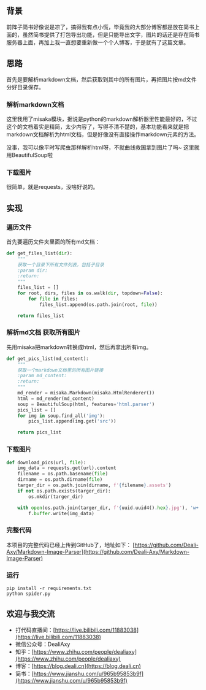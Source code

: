 ## 背景
前阵子简书好像说是凉了，搞得我有点小慌，毕竟我的大部分博客都是放在简书上面的，虽然简书提供了打包导出功能，但是只能导出文字，图片的话还是存在简书服务器上面，再加上我一直想要重新做一个个人博客，于是就有了这篇文章。

## 思路
首先是要解析markdown文档，然后获取到其中的所有图片，再把图片按md文件分好目录保存。

### 解析markdown文档
这里我用了misaka模块，据说是python的markdown解析器里性能最好的，不过这个的文档着实是精简，太少内容了，写得不清不楚的，基本功能看来就是把markdown文档解析为html文档，但是好像没有直接操作markdown元素的方法。

没事，我可以像平时写爬虫那样解析html呀，不就曲线救国拿到图片了吗~
这里就用BeautifulSoup啦

### 下载图片
很简单，就是requests，没啥好说的。

## 实现
### 遍历文件
首先要遍历文件夹里面的所有md文档：
```python
def get_files_list(dir):
    """
    获取一个目录下所有文件列表，包括子目录
    :param dir:
    :return:
    """
    files_list = []
    for root, dirs, files in os.walk(dir, topdown=False):
        for file in files:
            files_list.append(os.path.join(root, file))

    return files_list
```

### 解析md文档 获取所有图片
先用misaka把markdown转换成html，然后再拿出所有img。
```python
def get_pics_list(md_content):
    """
    获取一个markdown文档里的所有图片链接
    :param md_content:
    :return:
    """
    md_render = misaka.Markdown(misaka.HtmlRenderer())
    html = md_render(md_content)
    soup = BeautifulSoup(html, features='html.parser')
    pics_list = []
    for img in soup.find_all('img'):
        pics_list.append(img.get('src'))

    return pics_list
```

### 下载图片
```python
def download_pics(url, file):
    img_data = requests.get(url).content
    filename = os.path.basename(file)
    dirname = os.path.dirname(file)
    targer_dir = os.path.join(dirname, f'{filename}.assets')
    if not os.path.exists(targer_dir):
        os.mkdir(targer_dir)

    with open(os.path.join(targer_dir, f'{uuid.uuid4().hex}.jpg'), 'w+') as f:
        f.buffer.write(img_data)
```

### 完整代码
本项目的完整代码已经上传到GitHub了，地址如下：
[https://github.com/Deali-Axy/Markdown-Image-Parser](https://github.com/Deali-Axy/Markdown-Image-Parser)

### 运行
```
pip install -r requirements.txt
python spider.py
```

## 欢迎与我交流
- 打代码直播间：[https://live.bilibili.com/11883038](https://live.bilibili.com/11883038)
- 微信公众号：DealiAxy
- 知乎：[https://www.zhihu.com/people/dealiaxy](https://www.zhihu.com/people/dealiaxy)
- 博客：[https://blog.deali.cn](https://blog.deali.cn)
- 简书：[https://www.jianshu.com/u/965b95853b9f](https://www.jianshu.com/u/965b95853b9f)
